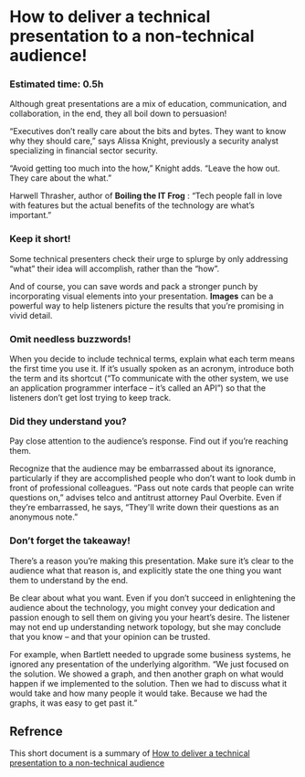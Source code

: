 # How to deliver a technical presentation to a non-technical audience!

### Estimated time: 0.5h

Although great presentations are a mix of education, communication, and collaboration, in the end, they all boil down to persuasion!

“Executives don’t really care about the bits and bytes. They want to know why they should care,” says Alissa Knight, previously a security analyst specializing in financial sector security.

“Avoid getting too much into the how,” Knight adds. “Leave the how out. They care about the what.”

Harwell Thrasher, author of **Boiling the IT Frog** : “Tech people fall in love with features but the actual benefits of the technology are what’s important.” 

### Keep it short!
Some technical presenters check their urge to splurge by only addressing “what” their idea will accomplish, rather than the “how”.

And of course, you can save words and pack a stronger punch by incorporating visual elements into your presentation. **Images** can be a powerful way to help listeners picture the results that you’re promising in vivid detail.

### Omit needless buzzwords!
When you decide to include technical terms, explain what each term means the first time you use it. If it’s usually spoken as an acronym, introduce both the term and its shortcut (“To communicate with the other system, we use an application programmer interface – it’s called an API”) so that the listeners don’t get lost trying to keep track. 

### Did they understand you?
Pay close attention to the audience’s response. Find out if you’re reaching them. 

Recognize that the audience may be embarrassed about its ignorance, particularly if they are accomplished people who don’t want to look dumb in front of professional colleagues. “Pass out note cards that people can write questions on,” advises telco and antitrust attorney Paul Overbite. Even if they’re embarrassed, he says, “They'll write down their questions as an anonymous note.”

### Don’t forget the takeaway!
There’s a reason you’re making this presentation. Make sure it’s clear to the audience what that reason is, and explicitly state the one thing you want them to understand by the end.

Be clear about what you want. Even if you don’t succeed in enlightening the audience about the technology, you might convey your dedication and passion enough to sell them on giving you your heart’s desire. The listener may not end up understanding network topology, but she may conclude that you know – and that your opinion can be trusted. 

For example, when Bartlett needed to upgrade some business systems, he ignored any presentation of the underlying algorithm. “We just focused on the solution. We showed a graph, and then another graph on what would happen if we implemented to the solution. Then we had to discuss what it would take and how many people it would take. Because we had the graphs, it was easy to get past it.” 

## Refrence
This short document is a summary of [How to deliver a technical presentation to a non-technical audience](https://www.functionize.com/blog/how-to-deliver-a-technical-presentation-to-a-non-technical-audience)
